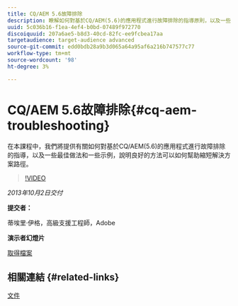 ```yaml
---
title: CQ/AEM 5.6故障排除
description: 瞭解如何對基於CQ/AEM(5.6)的應用程式進行故障排除的指導原則，以及一些最佳做法和一些關於良好方法可以幫助縮短解決方案路徑的示例。
uuid: 5c036b16-f1ea-4ef4-b0bd-07489f972770
discoiquuid: 207a6ae5-b8d3-40cd-82fc-ee9fcbea17aa
targetaudience: target-audience advanced
source-git-commit: edd0bdb28a9b3d065a64a95af6a216b747577c77
workflow-type: tm+mt
source-wordcount: '98'
ht-degree: 3%

---
```


# CQ/AEM 5.6故障排除{#cq-aem-troubleshooting}

在本課程中，我們將提供有關如何對基於CQ/AEM(5.6)的應用程式進行故障排除的指導，以及一些最佳做法和一些示例，說明良好的方法可以如何幫助縮短解決方案路徑。

>[!VIDEO](https://video.tv.adobe.com/v/19571/?quality=9)

*2013年10月2日交付*

**提交者：**

蒂埃里·伊格，高級支援工程師，Adobe

**演示者幻燈片**

[取得檔案](assets/gems-cq-troubleshoot-ppt-2.pdf)

## 相關連結 {#related-links}

[文件](http://docs.adobe.com/docs/en/cq/current/howto/troubleshoot.html)
